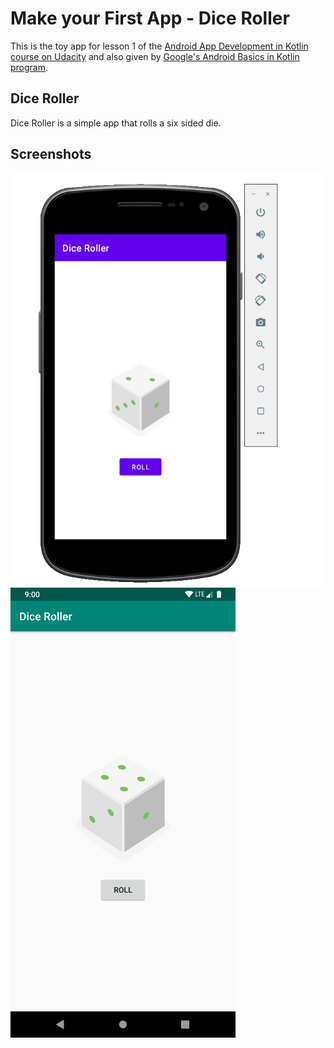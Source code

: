 # Make your First App - Dice Roller

This is the toy app for lesson 1 of the [Android App Development in Kotlin course on Udacity](https://www.udacity.com/course/developing-android-apps-with-kotlin--ud9012) and also given by [Google's Android Basics in Kotlin program](https://developer.android.com/courses/android-basics-kotlin/course).

## Dice Roller

Dice Roller is a simple app that rolls a six sided die.


## Screenshots

![Screenshot1](android_dice_app.PNG)![Screenshot1](screen1.png)

